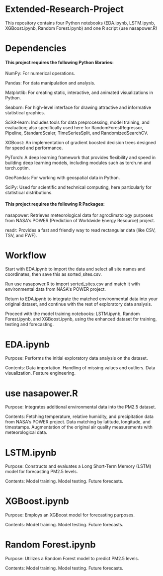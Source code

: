 # Extended-Research-Project

This repository contains four Python notebooks (EDA.ipynb, LSTM.ipynb, XGBoost.ipynb, Random Forest.ipynb) and one R script (use nasapower.R)

# Dependencies
#### This project requires the following Python libraries:

NumPy: For numerical operations.

Pandas: For data manipulation and analysis.

Matplotlib: For creating static, interactive, and animated visualizations in Python.

Seaborn: For high-level interface for drawing attractive and informative statistical graphics.

Scikit-learn: Includes tools for data preprocessing, model training, and evaluation; also specifically used here for RandomForestRegressor, Pipeline, StandardScaler, TimeSeriesSplit, and RandomizedSearchCV.

XGBoost: An implementation of gradient boosted decision trees designed for speed and performance.

PyTorch: A deep learning framework that provides flexibility and speed in building deep learning models, including modules such as torch.nn and torch.optim.

GeoPandas: For working with geospatial data in Python.

SciPy: Used for scientific and technical computing, here particularly for statistical distributions.

#### This project requires the following R Packages:

nasapower: Retrieves meteorological data for agroclimatology purposes from NASA's POWER (Prediction of Worldwide Energy Resource) project.

readr: Provides a fast and friendly way to read rectangular data (like CSV, TSV, and FWF).

# Workflow

Start with EDA.ipynb to import the data and select all site names and coordinates, then save this as sorted_sites.csv.

Run use nasapower.R to import sorted_sites.csv and match it with environmental data from NASA's POWER project.

Return to EDA.ipynb to integrate the matched environmental data into your original dataset, and continue with the rest of exploratory data analysis.

Proceed with the model training notebooks: LSTM.ipynb, Random Forest.ipynb, and XGBoost.ipynb, using the enhanced dataset for training, testing and forecasting.

# EDA.ipynb
Purpose: Performs the initial exploratory data analysis on the dataset.  

Contents: Data importation. Handling of missing values and outliers. Data visualization. Feature engineering.

# use nasapower.R
Purpose: Integrates additional environmental data into the PM2.5 dataset.

Contents: Fetching temperature, relative humidity, and precipitation data from NASA's POWER project.
          Data matching by latitude, longitude, and timestamps.
          Augmentation of the original air quality measurements with meteorological data.

# LSTM.ipynb
Purpose: Constructs and evaluates a Long Short-Term Memory (LSTM) model for forecasting PM2.5 levels.

Contents: Model training. Model testing. Future forecasts.

# XGBoost.ipynb
Purpose: Employs an XGBoost model for forecasting purposes.

Contents: Model training. Model testing. Future forecasts.

# Random Forest.ipynb
Purpose: Utilizes a Random Forest model to predict PM2.5 levels.

Contents: Model training. Model testing. Future forecasts.
